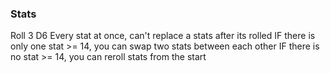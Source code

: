 ### Stats
Roll 3 D6
Every stat at once, can't replace a stats after its rolled
IF there is only one stat >= 14, you can swap two stats between each other
IF there is no stat >= 14, you can reroll stats from the start